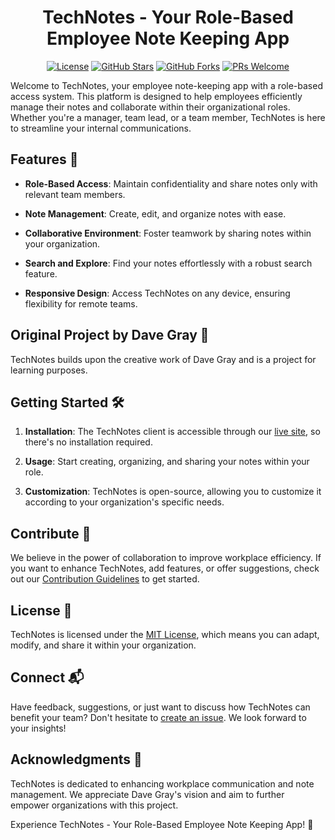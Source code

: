 <div align="center">

# TechNotes - Your Role-Based Employee Note Keeping App

[![License](https://img.shields.io/badge/license-MIT-blue.svg)](LICENSE)
[![GitHub Stars](https://img.shields.io/github/stars/s-mcmartin/technotes-client)](https://github.com/s-mcmartin/technotes-client/stargazers)
[![GitHub Forks](https://img.shields.io/github/forks/s-mcmartin/technotes-client)](https://github.com/s-mcmartin/technotes-client/network)
[![PRs Welcome](https://img.shields.io/badge/PRs-welcome-brightgreen.svg)](CONTRIBUTING.md)

</div>

Welcome to TechNotes, your employee note-keeping app with a role-based access system. This platform is designed to help employees efficiently manage their notes and collaborate within their organizational roles. Whether you're a manager, team lead, or a team member, TechNotes is here to streamline your internal communications.

## Features 🚀

- **Role-Based Access**: Maintain confidentiality and share notes only with relevant team members.

- **Note Management**: Create, edit, and organize notes with ease.

- **Collaborative Environment**: Foster teamwork by sharing notes within your organization.

- **Search and Explore**: Find your notes effortlessly with a robust search feature.

- **Responsive Design**: Access TechNotes on any device, ensuring flexibility for remote teams.

## Original Project by Dave Gray 🙌

TechNotes builds upon the creative work of Dave Gray and is a project for learning purposes.

## Getting Started 🛠️

1. **Installation**: The TechNotes client is accessible through our [live site](https://technotes-w3xe.onrender.com/), so there's no installation required.

2. **Usage**: Start creating, organizing, and sharing your notes within your role.

3. **Customization**: TechNotes is open-source, allowing you to customize it according to your organization's specific needs.

## Contribute 🙌

We believe in the power of collaboration to improve workplace efficiency. If you want to enhance TechNotes, add features, or offer suggestions, check out our [Contribution Guidelines](CONTRIBUTING.md) to get started.

## License 📜

TechNotes is licensed under the [MIT License](LICENSE), which means you can adapt, modify, and share it within your organization.

## Connect 📬

Have feedback, suggestions, or just want to discuss how TechNotes can benefit your team? Don't hesitate to [create an issue](https://github.com/s-mcmartin/technotes-client/issues). We look forward to your insights!

## Acknowledgments 🙏

TechNotes is dedicated to enhancing workplace communication and note management. We appreciate Dave Gray's vision and aim to further empower organizations with this project.

Experience TechNotes - Your Role-Based Employee Note Keeping App! 📝
